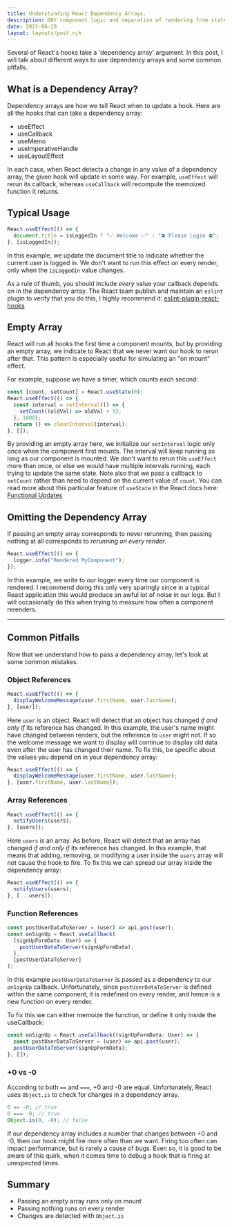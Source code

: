 ```yaml
---
title: Understanding React Dependency Arrays.
description: DRY component logic and separation of rendering from state management.
date: 2021-06-20
layout: layouts/post.njk
---
```

Several of React's hooks take a 'dependency array' argument. In this post, I will talk about different ways to use dependency arrays and some common pitfalls.

## What is a Dependency Array?

Dependency arrays are how we tell React when to update a hook. Here are all the hooks that can take a dependency array:

- useEffect
- useCallback
- useMemo
- useImperativeHandle
- useLayoutEffect

In each case, when React detects a change in any value of a dependency array, the given hook will update in some way. For example, `useEffect` will rerun its callback, whereas `useCallback` will recompute the memoized function it returns.

## Typical Usage

```ts
React.useEffect(() => {
  document.title = isLoggedIn ? "✅ Welcome ✅" : "⛔ Please Login ⛔";
}, [isLoggedIn]);
```

In this example, we update the document title to indicate whether the current user is logged in. We don't want to run this effect on every render, only when the `isLoggedIn` value changes.

As a rule of thumb, you should include _every_ value your callback depends on in the dependency array. The React team publish and maintain an `eslint` plugin to verify that you do this, I highly recommend it: [eslint-plugin-react-hooks](https://www.npmjs.com/package/eslint-plugin-react-hooks)

## Empty Array

React will run all hooks the first time a component mounts, but by providing an empty array, we indicate to React that we never want our hook to rerun after that. This pattern is especially useful for simulating an "on mount" effect.

For example, suppose we have a timer, which counts each second:

```ts
const [count, setCount] = React.useState(0);
React.useEffect(() => {
  const interval = setInterval(() => {
    setCount((oldVal) => oldVal + 1);
  }, 1000);
  return () => clearInterval(interval);
}, []);
```

By providing an empty array here, we initialize our `setInterval` logic only once when the component first mounts. The interval will keep running as long as our component is mounted. We don't want to rerun this `useEffect` more than once, or else we would have multiple intervals running, each trying to update the same state. Note also that we pass a callback to `setCount` rather than need to depend on the current value of `count`. You can read more about this particular feature of `useState` in the React docs here: [Functional Updates](https://reactjs.org/docs/hooks-reference.html#functional-updates)

## Omitting the Dependency Array

If passing an empty array corresponds to never rerunning, then passing nothing at all corresponds to _rerunning on every render_.

```ts
React.useEffect(() => {
  logger.info("Rendered MyComponent");
});
```

In this example, we write to our logger every time our component is rendered. I recommend doing this only very sparingly since in a typical React application this would produce an awful lot of noise in our logs. But I will occasionally do this when trying to measure how often a component rerenders.

---

## Common Pitfalls

Now that we understand how to pass a dependency array, let's look at some common mistakes.

### Object References

```ts
React.useEffect(() => {
  displayWelcomeMessage(user.firstName, user.lastName);
}, [user]);
```

Here `user` is an object. React will detect that an object has changed _if and only if_ its reference has changed. In this example, the user's name might have changed between renders, but the reference to `user` might not. If so the welcome message we want to display will continue to display old data even after the user has changed their name. To fix this, be specific about the values you depend on in your dependency array:

```ts
React.useEffect(() => {
  displayWelcomeMessage(user.firstName, user.lastName);
}, [user.firstName, user.lastName]);
```

### Array References

```ts
React.useEffect(() => {
  notifyUsers(users);
}, [users]);
```

Here `users` is an array. As before, React will detect that an array has changed _if and only if_ its reference has changed. In this example, that means that adding, removing, or modifying a user inside the `users` array will not cause the hook to fire. To fix this we can spread our array inside the dependency array:

```ts
React.useEffect(() => {
  notifyUsers(users);
}, [...users]);
```

### Function References

```ts
const postUserDataToServer = (user) => api.post(user);
const onSignUp = React.useCallback(
  (signUpFormData: User) => {
    postUserDataToServer(signUpFormData);
  },
  [postUserDataToServer]
);
```

In this example `postUserDataToServer` is passed as a dependency to our `onSignUp` callback. Unfortunately, since `postUserDataToServer` is defined within the same component, it is redefined on every render, and hence is a new function on every render.

To fix this we can either memoize the function, or define it only inside the useCallback:

```ts
const onSignUp = React.useCallback((signUpFormData: User) => {
  const postUserDataToServer = (user) => api.post(user);
  postUserDataToServer(signUpFormData);
}, []);
```

### +0 vs -0

According to both `==` and `===`, +0 and -0 are equal. Unfortunately, React uses `Object.is` to check for changes in a dependency array.

```ts
0 == -0; // true
0 === -0; // true
Object.is(0, -0); // false
```

If our dependency array includes a number that changes between +0 and -0, then our hook might fire more often than we want. Firing too often can impact performance, but is rarely a cause of bugs. Even so, it is good to be aware of this quirk, when it comes time to debug a hook that is firing at unexpected times.

## Summary

- Passing an empty array runs only on mount
- Passing nothing runs on every render
- Changes are detected with `Object.is`
